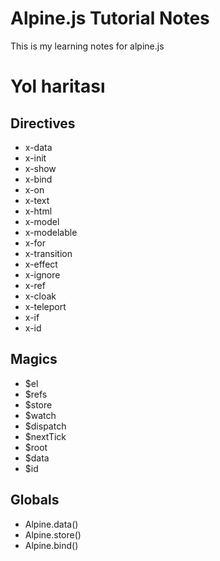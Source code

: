 # Alpine.js Tutorial Notes

This is my learning notes for alpine.js


# Yol haritası

## Directives
- x-data
- x-init
- x-show
- x-bind
- x-on
- x-text
- x-html
- x-model
- x-modelable
- x-for
- x-transition
- x-effect
- x-ignore
- x-ref
- x-cloak
- x-teleport
- x-if
- x-id

## Magics
- $el
- $refs
- $store
- $watch
- $dispatch
- $nextTick
- $root
- $data
- $id

## Globals
- Alpine.data()
- Alpine.store()
- Alpine.bind()
  